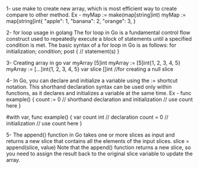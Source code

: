 1- use make to create new array, which is most efficient way to create compare to other method.
Ex - 
myMap := make(map[string]int)
myMap := map[string]int{
    "apple":  1,
    "banana": 2,
    "orange": 3,
}

2- for loop usage in golang
The for loop in Go is a fundamental control flow construct used to repeatedly execute a block of statements until a specified condition is met.
The basic syntax of a for loop in Go is as follows:
for initialization; condition; post {
    // statement(s)
}


3- Creating array in go
var myArray [5]int
myArray := [5]int{1, 2, 3, 4, 5}
myArray := [...]int{1, 2, 3, 4, 5}
var slice []int //for creating a null slice

4- In Go, you can declare and initialize a variable using the := shortcut notation. This shorthand declaration syntax can be used only within functions, as it declares and initializes a variable at the same time.
Ex - func example() {
    count := 0 // shorthand declaration and initialization
    // use count here
}

#with var,
func example() {
    var count int // declaration
    count = 0 // initialization
    // use count here
}

5- The append() function in Go takes one or more slices as input and returns a new slice that contains all the elements of the input slices. 
slice = append(slice, value)
Note that the append() function returns a new slice, so you need to assign the result back to the original slice variable to update the array.
